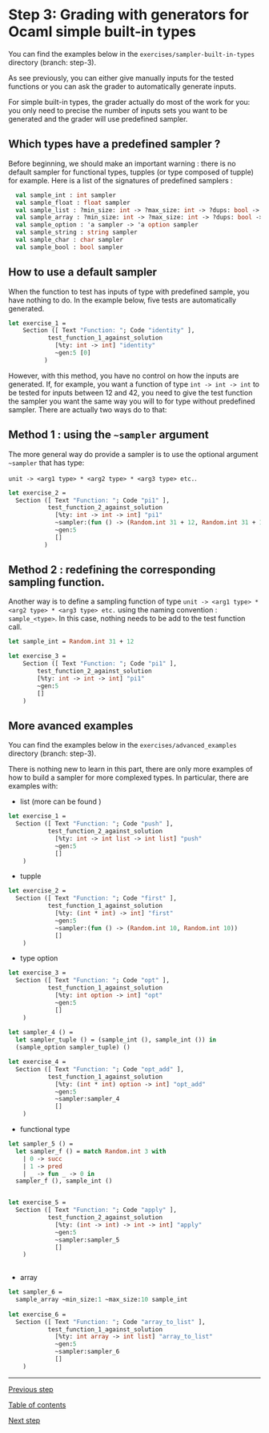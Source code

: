 # Step 3: Grading with generators for Ocaml simple built-in types
 You can find the examples below in the
	`exercises/sampler-built-in-types` directory (branch: step-3).
	
As see previously, you can either give manually inputs for the tested
functions or you can ask the grader to automatically generate inputs.

For simple built-in types, the grader actually do most of the work for
you: you only need to precise the number of inputs sets you want to be
generated and the grader will use predefined sampler.

## Which types have a predefined sampler ?

Before beginning, we should make an important warning : there is no
default sampler for functional types, tupples (or type composed of
tupple) for example. Here is a list of the signatures of predefined
samplers :

```ocaml
  val sample_int : int sampler
  val sample_float : float sampler
  val sample_list : ?min_size: int -> ?max_size: int -> ?dups: bool -> ?sorted: bool -> 'a sampler -> 'a list sampler
  val sample_array : ?min_size: int -> ?max_size: int -> ?dups: bool -> ?sorted: bool -> 'a sampler -> 'a array sampler
  val sample_option : 'a sampler -> 'a option sampler
  val sample_string : string sampler
  val sample_char : char sampler
  val sample_bool : bool sampler
```

## How to use a default sampler
When the function to test has inputs of type with predefined sample,
you have nothing to do. In the example below, five tests are
automatically generated.

```ocaml
let exercise_1 =
	Section ([ Text "Function: "; Code "identity" ],
           test_function_1_against_solution
             [%ty: int -> int] "identity"
             ~gen:5 [0]
          )
```

However, with this method, you have no control on how the inputs are
generated. If, for example, you want a function of type `int -> int ->
int` to be tested for inputs between 12 and 42, you need to give the
test function the sampler you want the same way you will to for type 
without predefined sampler. There are actually two ways do to that: 


## Method 1 : using the `~sampler` argument
The more general way do provide a sampler is to use the optional
argument `~sampler` that has type: 

`unit -> <arg1 type> * <arg2 type> * <arg3 type> etc.`.


```ocaml
let exercise_2 =
  Section ([ Text "Function: "; Code "pi1" ],
           test_function_2_against_solution
             [%ty: int -> int -> int] "pi1"
             ~sampler:(fun () -> (Random.int 31 + 12, Random.int 31 + 12) )
             ~gen:5
             []
          )
```

## Method 2 : redefining the corresponding sampling function.
Another way is to define a sampling function of type `unit -> <arg1
type> * <arg2 type> * <arg3 type> etc.` using the naming convention :
`sample_<type>`. In this case, nothing needs to be add to the test
function call.

```ocaml
let sample_int = Random.int 31 + 12

let exercise_3 =
	Section ([ Text "Function: "; Code "pi1" ],
		test_function_2_against_solution
		[%ty: int -> int -> int] "pi1"
		~gen:5
		[]
	)
```

## More avanced examples
 You can find the examples below in the
	`exercises/advanced_examples` directory (branch: step-3).

There is nothing new to learn in this part, there are only more
examples of how to build a sampler for more complexed types. In
particular, there are examples with:

* list (more can be found <add link to list tutorial>)
```ocaml
let exercise_1 =
  Section ([ Text "Function: "; Code "push" ],
           test_function_2_against_solution
             [%ty: int -> int list -> int list] "push"
             ~gen:5
             []
    )
```
* tupple
```ocaml
let exercise_2 =
  Section ([ Text "Function: "; Code "first" ],
           test_function_1_against_solution
             [%ty: (int * int) -> int] "first"
             ~gen:5
             ~sampler:(fun () -> (Random.int 10, Random.int 10))
             []
    )
```
* type option
```ocaml
let exercise_3 =
  Section ([ Text "Function: "; Code "opt" ],
           test_function_1_against_solution
             [%ty: int option -> int] "opt"
             ~gen:5
             []
    )
	
let sampler_4 () =
  let sampler_tuple () = (sample_int (), sample_int ()) in
  (sample_option sampler_tuple) ()

let exercise_4 =
  Section ([ Text "Function: "; Code "opt_add" ],
           test_function_1_against_solution
             [%ty: (int * int) option -> int] "opt_add"
             ~gen:5
             ~sampler:sampler_4
             []
    )

```

* functional type

```ocaml
let sampler_5 () =
  let sampler_f () = match Random.int 3 with
    | 0 -> succ
    | 1 -> pred
    | _ -> fun _ -> 0 in
  sampler_f (), sample_int ()


let exercise_5 =
  Section ([ Text "Function: "; Code "apply" ],
           test_function_2_against_solution
             [%ty: (int -> int) -> int -> int] "apply"
             ~gen:5
             ~sampler:sampler_5
             []
    )
  
```

* array

```ocaml
let sampler_6 =
  sample_array ~min_size:1 ~max_size:10 sample_int
  
let exercise_6 =
  Section ([ Text "Function: "; Code "array_to_list" ],
           test_function_1_against_solution
             [%ty: int array -> int list] "array_to_list"
             ~gen:5
             ~sampler:sampler_6
             []
    )

```




---
[Previous step](https://github.com/ocaml-sf/learn-ocaml/blob/master/docs/tutorials/step-2.md)

[Table of contents](https://github.com/ocaml-sf/learn-ocaml/blob/master/docs/howto-write-exercises.md)

[Next step](https://github.com/ocaml-sf/learn-ocaml/blob/master/docs/tutorials/step-4.md)
